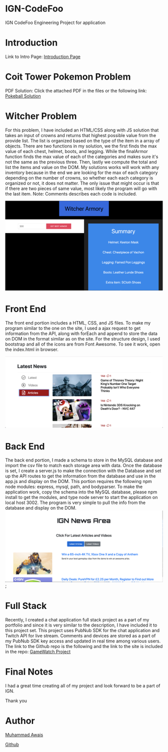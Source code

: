 # IGN-CodeFoo

IGN CodeFoo Engineering Project for application

# Introduction
Link to Intro Page: [Introduction Page](https://mawais54013.github.io/Introduction/)

# Coit Tower Pokemon Problem
PDF Solution: Click the attached PDF in the files or the following link: [Pokeball Solution](https://docs.google.com/document/d/1TDsFPf7k_78WS5TqgN6fO_99w_Ct0Z51wGGB2IP2ZmY/edit?usp=sharing)

# Witcher Problem
For this problem, I have included an HTML/CSS along with JS solution that takes an input of crowns and returns that highest possible value from the provide list. The list is organized based on the type of the item in a array of objects. There are two functions in my solution, we the first finds the max value of each chest, helmet, boots, and legging. While the finalArmor function finds the max value of each of the categories and makes sure it's not the same as the previous three. Then, lastly we compute the total and list the items and value on the DOM. My solutions works will work with any inventory because in the end we are looking for the max of each category depending on the number of crowns, so whether each each category is organized or not, it does not matter. The only issue that might occur is that if there are two pieces of same value, most likely the program will go with the last item. Note: Comments describes each code is included. 

![index](images/Screen4.png)

# Front End 

The front end portion includes a HTML, CSS, and JS files. To make my program similar to the one on the site, I used a ajax request to get information from the API, along with forEach and append to store the data on DOM in the format similar as on the site. For the structure design, I used bootstrap and all of the icons are from Font Awesome. To see it work, open the index.html in browser.

![MainPage](images/Screen2.png)

# Back End 

The back end portion, I made a schema to store in the MySQL database and import the csv file to match each storage area with data. Once the database is set, I create a server.js to make the connection with the Database and set up the API routes to get the information from the database and use in the app.js and display on the DOM. This portion requires the following npm node modules: express, mysql, path, and bodyparser. To make the application work, copy the schema into the MySQL database, please npm install to get the modules, and type node server to start the application on local host 3002. The program is very simple to pull the info from the database and display on the DOM. 
![Back-end](images/Screen3.png);

# Full Stack 

Recently, I created a chat application full stack project as a part of my portfolio and since it is very similar to the description, I have included it to this project set. This project uses PubNub SDK for the chat application and Twitch API for live stream. Comments and devices are stored as a part of my PubNub SDK key access and updated in real time among various users. The link to the Github repo is the following and the link to the site is included in the repo: [GameWatch Project](https://github.com/mawais54013/PubNub-Project)

# Final Notes

I had a great time creating all of my project and look forward to be a part of IGN. 

Thank you

# Author 

[Muhammad Awais](https://mawais54013.github.io/MAwais/)

[Github](https://github.com/mawais54013)

